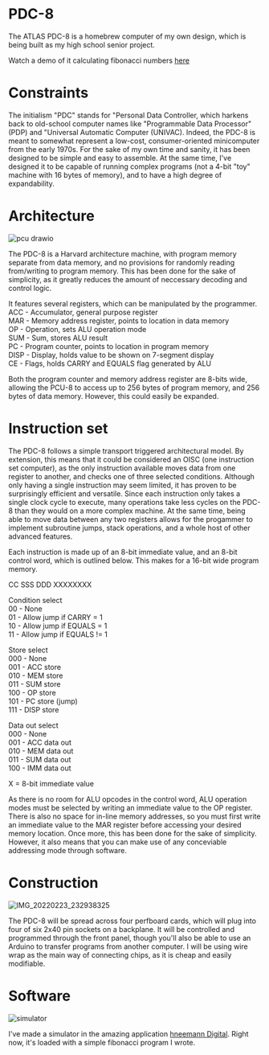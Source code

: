 # PDC-8
The ATLAS PDC-8 is a homebrew computer of my own design, which is being built as my high school senior project. 

Watch a demo of it calculating fibonacci numbers [here](https://www.youtube.com/watch?v=G-2V7RjiHaM)

# Constraints
The initialism "PDC" stands for "Personal Data Controller, which harkens back to old-school computer names like "Programmable Data Processor" (PDP) and "Universal Automatic Computer (UNIVAC). Indeed, the PDC-8 is meant to somewhat represent a low-cost, consumer-oriented minicomputer from the early 1970s. For the sake of my own time and sanity, it has been designed to be simple and easy to assemble. At the same time, I've designed it to be capable of running complex programs (not a 4-bit "toy" machine with 16 bytes of memory), and to have a high degree of expandability.

# Architecture

![pcu drawio](https://user-images.githubusercontent.com/83188735/156493896-94b9633b-cfd6-4771-a585-894bc2892066.png)

The PDC-8 is a Harvard architecture machine, with program memory separate from data memory, and no provisions for randomly reading from/writing to program memory. This has been done for the sake of simplicity, as it greatly reduces the amount of neccessary decoding and control logic.

It features several registers, which can be manipulated by the programmer.<br>
ACC - Accumulator, general purpose register<br>
MAR - Memory address register, points to location in data memory<br>
OP - Operation, sets ALU operation mode<br>
SUM - Sum, stores ALU result<br>
PC - Program counter, points to location in program memory<br>
DISP - Display, holds value to be shown on 7-segment display<br>
CE - Flags, holds CARRY and EQUALS flag generated by ALU<br>

Both the program counter and memory address register are 8-bits wide, allowing the PCU-8 to access up to 256 bytes of program memory, and 256 bytes of data memory. However, this could easily be expanded.

# Instruction set

The PDC-8 follows a simple transport triggered architectural model. By extension, this means that it could be considered an OISC (one instruction set computer), as the only instruction available moves data from one register to another, and checks one of three selected conditions. Although only having a single instruction may seem limited, it has proven to be surprisingly efficient and versatile. Since each instruction only takes a single clock cycle to execute, many operations take less cycles on the PDC-8 than they would on a more complex machine. At the same time, being able to move data between any two registers allows for the progammer to implement subroutine jumps, stack operations, and a whole host of other advanced features.

Each instruction is made up of an 8-bit immediate value, and an 8-bit control word, which is outlined below. This makes for a 16-bit wide program memory.

CC SSS DDD XXXXXXXX

Condition select<br>
00 - None<br>
01 - Allow jump if CARRY = 1<br>
10 - Allow jump if EQUALS = 1<br>
11 - Allow jump if EQUALS != 1<br>

Store select<br>
000 - None<br>
001 - ACC store<br>
010 - MEM store<br>
011 - SUM store<br>
100 - OP store<br>
101 - PC store (jump)<br>
111 - DISP store<br>

Data out select<br>
000 - None<br>
001 - ACC data out<br>
010 - MEM data out<br>
011 - SUM data out<br>
100 - IMM data out<br>

X = 8-bit immediate value

As there is no room for ALU opcodes in the control word, ALU operation modes must be selected by writing an immediate value to the OP register. There is also no space for in-line memory addresses, so you must first write an immediate value to the MAR register before accessing your desired memory location. Once more, this has been done for the sake of simplicity. However, it also means that you can make use of any conceviable addressing mode through software.

# Construction

![IMG_20220223_232938325](https://user-images.githubusercontent.com/83188735/156496784-83260c00-0056-436a-999d-c3e7b49d8fd2.jpg)

The PDC-8 will be spread across four perfboard cards, which will plug into four of six 2x40 pin sockets on a backplane. It will be controlled and programmed through the front panel, though you'll also be able to use an Arduino to transfer programs from another computer. I will be using wire wrap as the main way of connecting chips, as it is cheap and easily modifiable.

# Software

![simulator](https://user-images.githubusercontent.com/83188735/156498358-6f9f5ca1-a745-4a2c-b251-45fccfedc3bc.jpg)

I've made a simulator in the amazing application [hneemann Digital](https://github.com/hneemann/Digital). Right now, it's loaded with a simple fibonacci program I wrote. 
